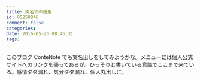 ```yaml
---
title: 実名での運用
id: 05250846
comment: false
categories:
date: 2016-05-25 08:46:31
tags:
---
```


このブログ ConteNote でも実名出しをしてみようかな。メニューには個人公式サイトへのリンクを張ってあるが。ひっそりと書いている意識でここまで来ている。感情ダダ漏れ、気分ダダ漏れ、個人丸出しに。
